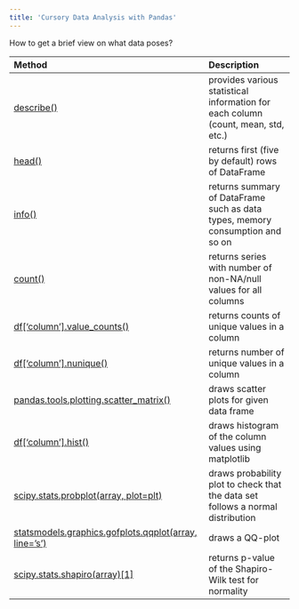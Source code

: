 ```yaml
---
title: 'Cursory Data Analysis with Pandas'
---
```


How to get a brief view on what data poses?

| Method | Description |
| :--------- | :-------------- |
| [describe()](http://pandas.pydata.org/pandas-docs/stable/generated/pandas.DataFrame.describe.html#pandas.DataFrame.describe) | provides various statistical information for each column (count, mean, std, etc.)
| [head()](http://pandas.pydata.org/pandas-docs/stable/generated/pandas.DataFrame.head.html#pandas.DataFrame.head) | returns first (five by default) rows of DataFrame
| [info()](http://pandas.pydata.org/pandas-docs/stable/generated/pandas.DataFrame.info.html) | returns summary of DataFrame such as data types, memory consumption and so on
| [count()](http://pandas.pydata.org/pandas-docs/version/0.17.0/generated/pandas.DataFrame.count.html#pandas.DataFrame.count) | returns series with number of  non-NA/null values for all columns
| [df\[‘column’\].value_counts()](http://pandas.pydata.org/pandas-docs/stable/generated/pandas.Series.value_counts.html) | returns counts of unique values in a column
| [df\[‘column’\].nunique()](https://pandas.pydata.org/pandas-docs/stable/reference/api/pandas.Series.nunique.html) | returns number of unique values in a column
| [pandas.tools.plotting.scatter_matrix()](http://pandas.pydata.org/pandas-docs/stable/visualization.html) | draws scatter plots for given data frame
| [df\[‘column’\].hist()](http://pandas.pydata.org/pandas-docs/stable/generated/pandas.Series.hist.html) | draws histogram of the column values using matplotlib
| [scipy.stats.probplot(array, plot=plt)](https://docs.scipy.org/doc/scipy-0.14.0/reference/generated/scipy.stats.probplot.html) | draws probability plot to check that the data set follows a normal distribution
| [statsmodels.graphics.gofplots.qqplot(array, line=’s’)](http://www.statsmodels.org/0.6.1/generated/statsmodels.graphics.gofplots.qqplot.html) | draws a QQ-plot
| [scipy.stats.shapiro(array)\[1\]](https://docs.scipy.org/doc/scipy-0.19.0/reference/generated/scipy.stats.shapiro.html) | returns p-value of the Shapiro-Wilk test for normality
